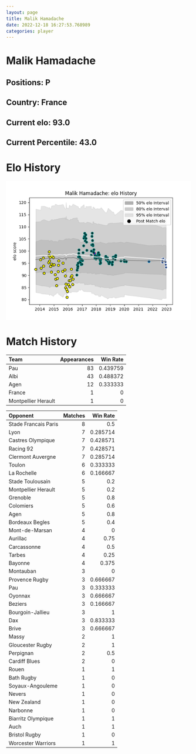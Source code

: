 ```yaml
---  
layout: page  
title: Malik Hamadache  
date: 2022-12-18 16:27:53.768989  
categories: player  
---
```

# Malik Hamadache

## Positions: P

## Country: France

## Current elo: 93.0

## Current Percentile: 43.0

# Elo History


![elo history](history_MalikHamadache.png)
# Match History


| Team                |   Appearances |   Win Rate |
|:--------------------|--------------:|-----------:|
| Pau                 |            83 |   0.439759 |
| Albi                |            43 |   0.488372 |
| Agen                |            12 |   0.333333 |
| France              |             1 |   0        |
| Montpellier Herault |             1 |   0        |

| Opponent             |   Matches |   Win Rate |
|:---------------------|----------:|-----------:|
| Stade Francais Paris |         8 |   0.5      |
| Lyon                 |         7 |   0.285714 |
| Castres Olympique    |         7 |   0.428571 |
| Racing 92            |         7 |   0.428571 |
| Clermont Auvergne    |         7 |   0.285714 |
| Toulon               |         6 |   0.333333 |
| La Rochelle          |         6 |   0.166667 |
| Stade Toulousain     |         5 |   0.2      |
| Montpellier Herault  |         5 |   0.2      |
| Grenoble             |         5 |   0.8      |
| Colomiers            |         5 |   0.6      |
| Agen                 |         5 |   0.8      |
| Bordeaux Begles      |         5 |   0.4      |
| Mont-de-Marsan       |         4 |   0        |
| Aurillac             |         4 |   0.75     |
| Carcassonne          |         4 |   0.5      |
| Tarbes               |         4 |   0.25     |
| Bayonne              |         4 |   0.375    |
| Montauban            |         3 |   0        |
| Provence Rugby       |         3 |   0.666667 |
| Pau                  |         3 |   0.333333 |
| Oyonnax              |         3 |   0.666667 |
| Beziers              |         3 |   0.166667 |
| Bourgoin-Jallieu     |         3 |   1        |
| Dax                  |         3 |   0.833333 |
| Brive                |         3 |   0.666667 |
| Massy                |         2 |   1        |
| Gloucester Rugby     |         2 |   1        |
| Perpignan            |         2 |   0.5      |
| Cardiff Blues        |         2 |   0        |
| Rouen                |         1 |   1        |
| Bath Rugby           |         1 |   0        |
| Soyaux-Angouleme     |         1 |   0        |
| Nevers               |         1 |   0        |
| New Zealand          |         1 |   0        |
| Narbonne             |         1 |   0        |
| Biarritz Olympique   |         1 |   1        |
| Auch                 |         1 |   1        |
| Bristol Rugby        |         1 |   0        |
| Worcester Warriors   |         1 |   1        |